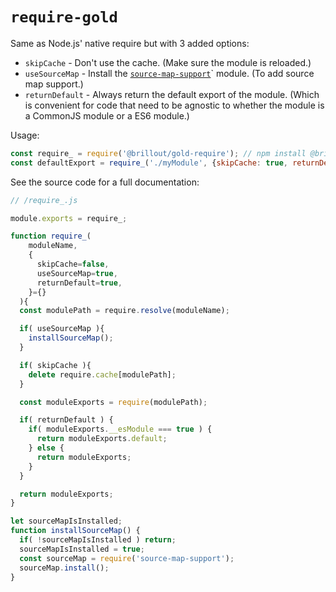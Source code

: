 <!---






    WARNING, READ THIS.
    This is a computed file. Do not edit.
    Edit `/readme.template.md` instead.












    WARNING, READ THIS.
    This is a computed file. Do not edit.
    Edit `/readme.template.md` instead.












    WARNING, READ THIS.
    This is a computed file. Do not edit.
    Edit `/readme.template.md` instead.












    WARNING, READ THIS.
    This is a computed file. Do not edit.
    Edit `/readme.template.md` instead.












    WARNING, READ THIS.
    This is a computed file. Do not edit.
    Edit `/readme.template.md` instead.






-->
# `require-gold`

Same as Node.js' native require but with 3 added options:
 - `skipCache` - Don't use the cache. (Make sure the module is reloaded.)
 - `useSourceMap` - Install the [`source-map-support`](https://github.com/evanw/node-source-map-support)` module. (To add source map support.)
 - `returnDefault` - Always return the default export of the module. (Which is convenient for code that need to be agnostic to whether the module is a CommonJS module or a ES6 module.)

Usage:

~~~js
const require_ = require('@brillout/gold-require'); // npm install @brillout/gold-require
const defaultExport = require_('./myModule', {skipCache: true, returnDefault: true, useSourceMap: true});
~~~

See the source code for a full documentation:

~~~js
// /require_.js

module.exports = require_;

function require_(
    moduleName,
    {
      skipCache=false,
      useSourceMap=true,
      returnDefault=true,
    }={}
  ){
  const modulePath = require.resolve(moduleName);

  if( useSourceMap ){
    installSourceMap();
  }

  if( skipCache ){
    delete require.cache[modulePath];
  }

  const moduleExports = require(modulePath);

  if( returnDefault ) {
    if( moduleExports.__esModule === true ) {
      return moduleExports.default;
    } else {
      return moduleExports;
    }
  }

  return moduleExports;
}

let sourceMapIsInstalled;
function installSourceMap() {
  if( !sourceMapIsInstalled ) return;
  sourceMapIsInstalled = true;
  const sourceMap = require('source-map-support');
  sourceMap.install();
}
~~~

<!---






    WARNING, READ THIS.
    This is a computed file. Do not edit.
    Edit `/readme.template.md` instead.












    WARNING, READ THIS.
    This is a computed file. Do not edit.
    Edit `/readme.template.md` instead.












    WARNING, READ THIS.
    This is a computed file. Do not edit.
    Edit `/readme.template.md` instead.












    WARNING, READ THIS.
    This is a computed file. Do not edit.
    Edit `/readme.template.md` instead.












    WARNING, READ THIS.
    This is a computed file. Do not edit.
    Edit `/readme.template.md` instead.






-->
